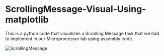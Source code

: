 # ScrollingMessage-Visual-Using-matplotlib
This is a python code that visualizes a Scrolling Message task that we had to implement in our Microprocessor lab using assembly code.



![ScrollingMessage](https://github.com/mohamadalzhori/ScrollingMessage-Visual-Using-matplotlib/assets/99711702/108e41e6-77e1-42cc-bf56-4db14a8a4d66)
